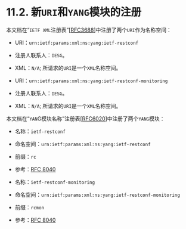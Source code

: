 # 11.2. 新`URI`和`YANG`模块的注册

本文档在“`IETF XML`注册表”[[RFC3688](https://tools.ietf.org/html/rfc3688)]中注册了两个`URI`作为名称空间：

- URI：`urn:ietf:params:xml:ns:yang:ietf-restconf`
- 注册人联系人：`IESG`。
- XML：`N/A`; 所请求的`URI`是一个`XML`名称空间。


- URI：`urn:ietf:params:xml:ns:yang:ietf-restconf-monitoring`
- 注册人联系人：`IESG`。
- XML：`N/A`; 所请求的`URI`是一个`XML`名称空间。

本文档在“`YAN`G模块名称”注册表[[RFC6020](https://tools.ietf.org/html/rfc6020)]中注册了两个`YANG`模块：

- 名称：`ietf-restconf`
- 命名空间：`urn:ietf:params:xml:ns:yang:ietf-restconf`
- 前缀：`rc`
- 参考：[RFC 8040](https://tools.ietf.org/html/rfc8040)



- 名称：`ietf-restconf-monitoring`
- 命名空间：`urn:ietf:params:xml:ns:yang:ietf-restconf-monitoring`
- 前缀：`rcmon`
- 参考：[RFC 8040](https://tools.ietf.org/html/rfc8040)
